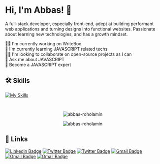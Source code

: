 <!-- @format -->


# Hi, I'm Abbas! 👋
A full-stack developer, especially front-end, adept at building performant web applications and turning designs into functional websites. Passionate about learning new technologies, and has a growth mindset.

👩‍💻 I'm currently working on WriteBox<br>
🧠 I'm currently learning JAVASCRIPT related techs<br>
🦸‍♀️ I'm looking to collaborate on open-source projects as I can<br>
💬 Ask me about JAVASCRIPT<br>
🎯 Become a JAVASCRIPT expert<br>



## 🛠 Skills
  <p align="left">
  
[![My Skills](https://skillicons.dev/icons?i=html,css,js,jquery,git,react,next,redux,tailwind,alpinejs,graphql,jest,md,php,laravel,docker)](https://skillicons.dev)
  
  </p>

<br>
<p align="center">
  <img src="https://github-readme-stats.vercel.app/api/top-langs?username=abbas-roholamin&show_icons=true&locale=en&layout=compact&theme=dark" alt="abbas-roholamin" />
</p>
  
<div align="center">
<img src="https://github-readme-stats.vercel.app/api?username=abbas-roholamin&count_private=true&show_icons=true&locale=en&theme=dark" alt="abbas-roholamin" />
</div>

## 🔗 Links
<p align="center">
  
[![Linkedin Badge](https://img.shields.io/badge/-LinkedIn-0e76a8?style=flat-square&logo=Linkedin&logoColor=white)](https://linkedin.com/in/abbas-roholamin)
[![Twitter Badge](https://img.shields.io/badge/-Twitter-00acee?style=flat-square&logo=Twitter&logoColor=white)](https://twitter.com/abbas_roholamin)
[![Twitter Badge](https://img.shields.io/badge/-Facebook-00acee?style=flat-square&logo=Facebook&logoColor=white)](https://www.facebook.com/AbbasRoholamin/)
[![Gmail Badge](https://img.shields.io/badge/-Gmail-e4405f?style=flat-square&logo=gmail&logoColor=white)](mailto:abbasroholamin76@gmail.com)
[![Gmail Badge](https://komarev.com/ghpvc/?username=abbas-roholamin&label=Profile%20views&color=0e75b6&style=flat)](https://komarev.com/ghpvc/?username=abbas-roholamin&label=Profile%20views&color=0e75b6&style=flat)
[![Gmail Badge](https://wakatime.com/badge/user/e1437bec-a9c1-430a-84b5-75378ccefde6.svg)](https://wakatime.com/badge/user/e1437bec-a9c1-430a-84b5-75378ccefde6.svg)
  
</p>
